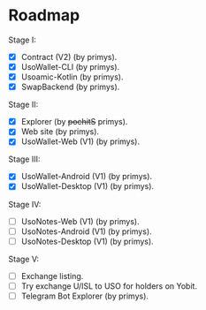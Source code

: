 # Roadmap

Stage I:
- [x] Contract (V2) (by primys).
- [x] UsoWallet-CLI (by primys).
- [x] Usoamic-Kotlin (by primys).
- [x] SwapBackend (by primys).

Stage II:
- [x] Explorer (by <del>pochitS</del> primys).
- [x] Web site (by primys).
- [x] UsoWallet-Web (V1) (by primys).

Stage III:
- [x] UsoWallet-Android (V1) (by primys).
- [x] UsoWallet-Desktop (V1) (by primys).

Stage IV:
- [ ] UsoNotes-Web (V1) (by primys).
- [ ] UsoNotes-Android (V1) (by primys).
- [ ] UsoNotes-Desktop (V1) (by primys).

Stage V:
- [ ] Exchange listing.
- [ ] Try exchange U/ISL to USO for holders on Yobit.
- [ ] Telegram Bot Explorer (by primys).
